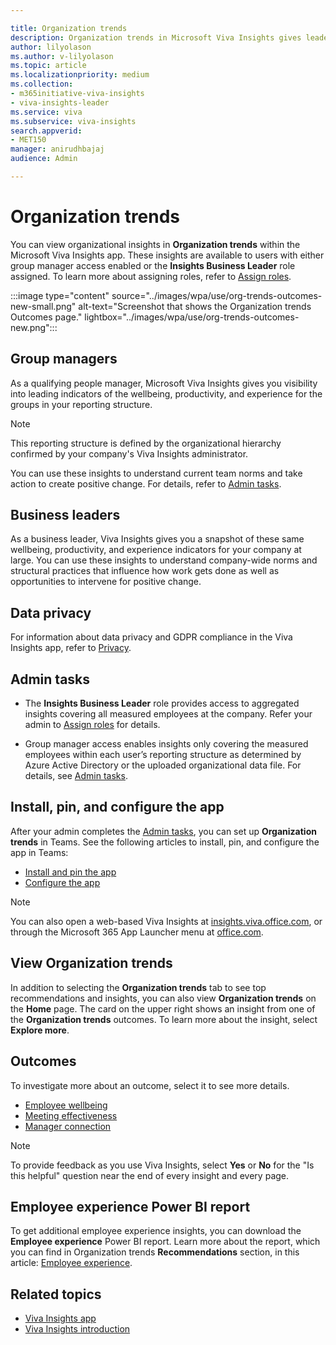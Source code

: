 ```yaml
---

title: Organization trends
description: Organization trends in Microsoft Viva Insights gives leaders key indicators into how their company is getting work done
author: lilyolason
ms.author: v-lilyolason
ms.topic: article
ms.localizationpriority: medium 
ms.collection: 
- m365initiative-viva-insights 
- viva-insights-leader
ms.service: viva 
ms.subservice: viva-insights 
search.appverid: 
- MET150 
manager: anirudhbajaj
audience: Admin

---
```


# Organization trends

You can view organizational insights in **Organization trends** within the Microsoft Viva Insights app. These insights are available to users with either group manager access enabled or the **Insights Business Leader** role assigned. To learn more about assigning roles, refer to [Assign roles](../advanced/setup-maint/assign-user-roles.md).

:::image type="content" source="../images/wpa/use/org-trends-outcomes-new-small.png" alt-text="Screenshot that shows the Organization trends Outcomes page." lightbox="../images/wpa/use/org-trends-outcomes-new.png":::

## Group managers

As a qualifying people manager, Microsoft Viva Insights gives you visibility into leading indicators of the wellbeing, productivity, and experience for the groups in your reporting structure.

>[!Note]
>This reporting structure is defined by the organizational hierarchy confirmed by your company's Viva Insights administrator.

You can use these insights to understand current team norms and take action to create positive change. For details, refer to [Admin tasks](../personal/teams/viva-teams-app-admin-tasks.md).

## Business leaders

As a business leader, Viva Insights gives you a snapshot of these same wellbeing, productivity, and experience indicators for your company at large. You can use these insights to understand company-wide norms and structural practices that influence how work gets done as well as opportunities to intervene for positive change.

## Data privacy

For information about data privacy and GDPR compliance in the Viva Insights app, refer to [Privacy](../advanced/privacy/privacy.md).

## Admin tasks

* The **Insights Business Leader** role provides access to aggregated insights covering all measured employees at the company. Refer your admin to [Assign roles](../advanced/setup-maint/assign-admin-roles.md) for details.

* Group manager access enables insights only covering the measured employees within each user’s reporting structure as determined by Azure Active Directory or the uploaded organizational data file. For details, see [Admin tasks](../personal/teams/viva-teams-app-admin-tasks.md).

## Install, pin, and configure the app

After your admin completes the [Admin tasks](#admin-tasks), you can set up **Organization trends** in Teams. See the following articles to install, pin, and configure the app in Teams:

* [Install and pin the app](../personal/teams/viva-teams-app-install.md)
* [Configure the app](../personal/teams/viva-teams-app-settings.md)

>[!Note]
>You can also open a web-based Viva Insights at [insights.viva.office.com](https://insights.viva.office.com/), or through the Microsoft 365 App Launcher menu at [office.com](https://www.office.com/).

## View Organization trends

In addition to selecting the **Organization trends** tab to see top recommendations and insights, you can also view **Organization trends** on the **Home** page. The card on the upper right shows an insight from one of the **Organization trends** outcomes. To learn more about the insight, select **Explore more**.

## Outcomes

To investigate more about an outcome, select it to see more details.

* [Employee wellbeing](employee-wellbeing.md)
* [Meeting effectiveness](meeting-effectiveness.md)
* [Manager connection](manager-connection.md)

>[!Note]
>To provide feedback as you use Viva Insights, select **Yes** or **No** for the "Is this helpful" question near the end of every insight and every page.

## Employee experience Power BI report

To get additional employee experience insights, you can download the **Employee experience** Power BI report. Learn more about the report, which you can find in Organization trends **Recommendations** section, in this article: [Employee experience](employee-experience-pbi.md). 

## Related topics

* [Viva Insights app](../personal/teams/viva-teams-app.md)
* [Viva Insights introduction](../introduction.md)
